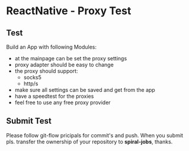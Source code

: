 # ReactNative - Proxy Test

## Test

Build an App with following Modules:
- at the mainpage can be set the proxy settings
- proxy adapter should be easy to change
- the proxy should support:
    - socks5
    - http/s
- make sure all settings can be saved and get from the app
- have a speedtest for the proxies
- feel free to use any free proxy provider 

## Submit Test
Please follow git-flow pricipals for commit's and push. 
When you submit pls. transfer the ownership of your repository to **spiral-jobs**, thanks.
